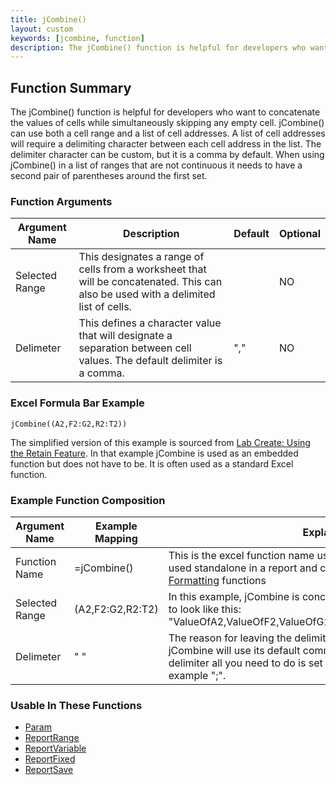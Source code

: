 ```yaml
---
title: jCombine()
layout: custom
keywords: [jcombine, function]
description: The jCombine() function is helpful for developers who want to concatenate the values of cells while simultaneously skipping any empty cell. 
---
```

## Function Summary

The jCombine() function is helpful for developers who want to concatenate the values of cells while simultaneously skipping any empty cell. jCombine() can use both a cell range and a list of cell addresses. A list of cell addresses will require a delimiting character between each cell address in the list. The delimiter character can be custom, but it is a comma by default. When using jCombine() in a list of ranges that are not continuous it needs to have a second pair of parentheses around the first set.

### Function Arguments

| Argument Name | Description | Default | Optional |
|----------------|-------------|---------|----------|
|Selected Range |This designates a range of cells from a worksheet that will be concatenated. This can also be used with a delimited list of cells.||NO|
|Delimeter|This defines a character value that will designate a separation between cell values. The default delimiter is a comma.|","|NO|

### Excel Formula Bar Example

```Excel
jCombine((A2,F2:G2,R2:T2))
```
The simplified version of this example is sourced from [Lab Create: Using the Retain Feature](/wGetStarted/L9-Using-The-Retain-Feature.html). In that example jCombine is used as an embedded function but does not have to be. It is often used as a standard Excel function.

### Example Function Composition

| Argument Name | Example Mapping | Explanation |
|---------------|-----------------|-------------|
|Function Name  |=jCombine()    |This is the excel function name used to call the function. It can be used standalone in a report and can be embedded inside of [Data](Data-Functions-Landing.html) or [Formatting](Formatting-Function-Landing.html) functions  |
|Selected Range |(A2,F2:G2,R2:T2)    |In this example, jCombine is concatenating the values of the ranges to look like this: "ValueOfA2,ValueOfF2,ValueOfG2,ValueOfR2,ValueOfS2,ValueOfT2"|
|Delimeter      |" "              |The reason for leaving the delimiting value as blank means that jCombine will use its default comma delimiter. To change the delimiter all you need to do is set a delimiting character value. For example ";".|

### Usable In These Functions

* [Param](Param.html)
* [ReportRange](ReportRange.html) 
* [ReportVariable](ReportVariable.html)
* [ReportFixed](ReportFixed.html)
* [ReportSave](ReportSave.html)
